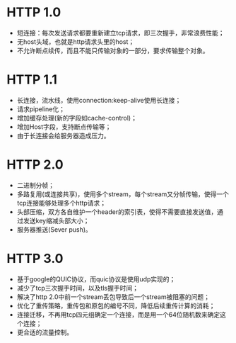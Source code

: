 
# HTTP 1.0
- 短连接：每次发送请求都要重新建立tcp请求，即三次握手，非常浪费性能；
- 无host头域，也就是http请求头里的host；
- 不允许断点续传，而且不能只传输对象的一部分，要求传输整个对象。

# HTTP 1.1
- 长连接，流水线，使用connection:keep-alive使用长连接；
- 请求pipeline化；
- 增加缓存处理(新的字段如cache-control)；
- 增加Host字段，支持断点传输等；
- 由于长连接会给服务器造成压力。

# HTTP 2.0
- 二进制分帧；
- 多路复用(或连接共享)，使用多个stream，每个stream又分帧传输，使得一个tcp连接能够处理多个http请求；
- 头部压缩，双方各自维护一个header的索引表，使得不需要直接发送值，通过发送key缩减头部大小；
- 服务器推送(Sever push)。

# HTTP 3.0
- 基于google的QUIC协议，而quic协议是使用udp实现的；
- 减少了tcp三次握手时间，以及tls握手时间；
- 解决了http 2.0中前一个stream丢包导致后一个stream被阻塞的问题；
- 优化了重传策略，重传包和原包的编号不同，降低后续重传计算的消耗；
- 连接迁移，不再用tcp四元组确定一个连接，而是用一个64位随机数来确定这个连接；
- 更合适的流量控制。
